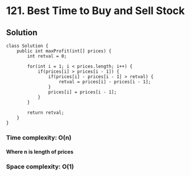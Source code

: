# 121. Best Time to Buy and Sell Stock
## Solution
```
class Solution {
    public int maxProfit(int[] prices) {
        int retval = 0;
    	
    	for(int i = 1; i < prices.length; i++) {
    		if(prices[i] > prices[i - 1]) {
    			if(prices[i] - prices[i - 1] > retval) {
    				retval = prices[i] - prices[i - 1];
    			}
    			prices[i] = prices[i - 1];
    		}
    	}
    	
        return retval;
    }
}
```
### Time complexity: O(n)
#### Where n is length of prices
### Space complexity: O(1)